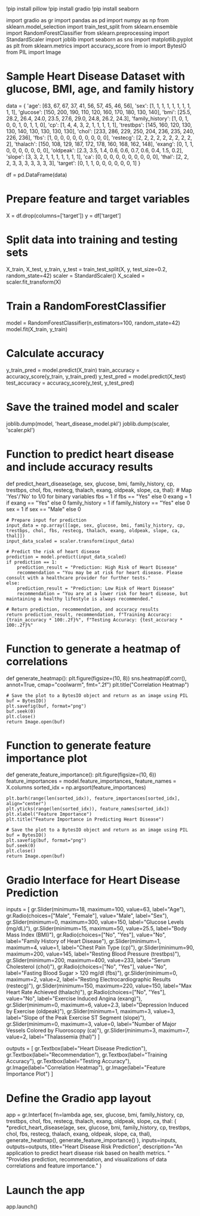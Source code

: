 !pip install pillow
!pip install gradio
!pip install seaborn

import gradio as gr
import pandas as pd
import numpy as np
from sklearn.model_selection import train_test_split
from sklearn.ensemble import RandomForestClassifier
from sklearn.preprocessing import StandardScaler
import joblib
import seaborn as sns
import matplotlib.pyplot as plt
from sklearn.metrics import accuracy_score
from io import BytesIO
from PIL import Image

# Sample Heart Disease Dataset with glucose, BMI, age, and family history
data = {
    'age': [63, 67, 67, 37, 41, 56, 57, 45, 46, 56],
    'sex': [1, 1, 1, 1, 1, 1, 1, 1, 1, 1],
    'glucose': [150, 200, 190, 110, 120, 160, 170, 180, 130, 140],
    'bmi': [25.5, 28.2, 26.4, 24.0, 23.5, 27.6, 29.0, 24.8, 26.2, 24.3],
    'family_history': [1, 0, 1, 0, 0, 1, 0, 1, 1, 0],
    'cp': [1, 4, 4, 3, 2, 1, 1, 1, 1, 1],
    'trestbps': [145, 160, 120, 130, 130, 140, 130, 130, 130, 130],
    'chol': [233, 286, 229, 250, 204, 236, 235, 240, 226, 236],
    'fbs': [1, 0, 0, 0, 0, 0, 0, 0, 0, 0],
    'restecg': [2, 2, 2, 2, 2, 2, 2, 2, 2, 2],
    'thalach': [150, 108, 129, 187, 172, 178, 160, 168, 162, 148],
    'exang': [0, 1, 1, 0, 0, 0, 0, 0, 0, 0],
    'oldpeak': [2.3, 3.5, 1.4, 0.6, 0.6, 0.7, 0.6, 0.4, 1.5, 0.2],
    'slope': [3, 3, 2, 1, 1, 1, 1, 1, 1, 1],
    'ca': [0, 0, 0, 0, 0, 0, 0, 0, 0, 0],
    'thal': [2, 2, 2, 3, 3, 3, 3, 3, 3, 3],
    'target': [0, 1, 1, 0, 0, 0, 0, 0, 0, 1]
}

df = pd.DataFrame(data)

# Prepare feature and target variables
X = df.drop(columns=['target'])
y = df['target']

# Split data into training and testing sets
X_train, X_test, y_train, y_test = train_test_split(X, y, test_size=0.2, random_state=42)
scaler = StandardScaler()
X_scaled = scaler.fit_transform(X)

# Train a RandomForestClassifier
model = RandomForestClassifier(n_estimators=100, random_state=42)
model.fit(X_train, y_train)

# Calculate accuracy
y_train_pred = model.predict(X_train)
train_accuracy = accuracy_score(y_train, y_train_pred)
y_test_pred = model.predict(X_test)
test_accuracy = accuracy_score(y_test, y_test_pred)

# Save the trained model and scaler
joblib.dump(model, 'heart_disease_model.pkl')
joblib.dump(scaler, 'scaler.pkl')

# Function to predict heart disease and include accuracy results
def predict_heart_disease(age, sex, glucose, bmi, family_history, cp, trestbps, chol, fbs, restecg, thalach, exang, oldpeak, slope, ca, thal):
    # Map 'Yes'/'No' to 1/0 for binary variables
    fbs = 1 if fbs == "Yes" else 0
    exang = 1 if exang == "Yes" else 0
    family_history = 1 if family_history == "Yes" else 0
    sex = 1 if sex == "Male" else 0

    # Prepare input for prediction
    input_data = np.array([[age, sex, glucose, bmi, family_history, cp, trestbps, chol, fbs, restecg, thalach, exang, oldpeak, slope, ca, thal]])
    input_data_scaled = scaler.transform(input_data)

    # Predict the risk of heart disease
    prediction = model.predict(input_data_scaled)
    if prediction == 1:
        prediction_result = "Prediction: High Risk of Heart Disease"
        recommendation = "You may be at risk for heart disease. Please consult with a healthcare provider for further tests."
    else:
        prediction_result = "Prediction: Low Risk of Heart Disease"
        recommendation = "You are at a lower risk for heart disease, but maintaining a healthy lifestyle is always recommended."

    # Return prediction, recommendation, and accuracy results
    return prediction_result, recommendation, f"Training Accuracy: {train_accuracy * 100:.2f}%", f"Testing Accuracy: {test_accuracy * 100:.2f}%"

# Function to generate a heatmap of correlations
def generate_heatmap():
    plt.figure(figsize=(10, 8))
    sns.heatmap(df.corr(), annot=True, cmap="coolwarm", fmt=".2f")
    plt.title("Correlation Heatmap")

    # Save the plot to a BytesIO object and return as an image using PIL
    buf = BytesIO()
    plt.savefig(buf, format="png")
    buf.seek(0)
    plt.close()
    return Image.open(buf)

# Function to generate feature importance plot
def generate_feature_importance():
    plt.figure(figsize=(10, 6))
    feature_importances = model.feature_importances_
    feature_names = X.columns
    sorted_idx = np.argsort(feature_importances)

    plt.barh(range(len(sorted_idx)), feature_importances[sorted_idx], align="center")
    plt.yticks(range(len(sorted_idx)), feature_names[sorted_idx])
    plt.xlabel("Feature Importance")
    plt.title("Feature Importance in Predicting Heart Disease")

    # Save the plot to a BytesIO object and return as an image using PIL
    buf = BytesIO()
    plt.savefig(buf, format="png")
    buf.seek(0)
    plt.close()
    return Image.open(buf)

# Gradio Interface for Heart Disease Prediction
inputs = [
    gr.Slider(minimum=18, maximum=100, value=63, label="Age"),
    gr.Radio(choices=["Male", "Female"], value="Male", label="Sex"),
    gr.Slider(minimum=0, maximum=300, value=150, label="Glucose Levels (mg/dL)"),
    gr.Slider(minimum=15, maximum=50, value=25.5, label="Body Mass Index (BMI)"),
    gr.Radio(choices=["No", "Yes"], value="No", label="Family History of Heart Disease"),
    gr.Slider(minimum=1, maximum=4, value=1, label="Chest Pain Type (cp)"),
    gr.Slider(minimum=90, maximum=200, value=145, label="Resting Blood Pressure (trestbps)"),
    gr.Slider(minimum=200, maximum=400, value=233, label="Serum Cholesterol (chol)"),
    gr.Radio(choices=["No", "Yes"], value="No", label="Fasting Blood Sugar > 120 mg/dl (fbs)"),
    gr.Slider(minimum=0, maximum=2, value=2, label="Resting Electrocardiographic Results (restecg)"),
    gr.Slider(minimum=150, maximum=220, value=150, label="Max Heart Rate Achieved (thalach)"),
    gr.Radio(choices=["No", "Yes"], value="No", label="Exercise Induced Angina (exang)"),
    gr.Slider(minimum=0, maximum=6, value=2.3, label="Depression Induced by Exercise (oldpeak)"),
    gr.Slider(minimum=1, maximum=3, value=3, label="Slope of the Peak Exercise ST Segment (slope)"),
    gr.Slider(minimum=0, maximum=3, value=0, label="Number of Major Vessels Colored by Fluoroscopy (ca)"),
    gr.Slider(minimum=3, maximum=7, value=2, label="Thalassemia (thal)")
]

outputs = [
    gr.Textbox(label="Heart Disease Prediction"),
    gr.Textbox(label="Recommendation"),
    gr.Textbox(label="Training Accuracy"),
    gr.Textbox(label="Testing Accuracy"),
    gr.Image(label="Correlation Heatmap"),
    gr.Image(label="Feature Importance Plot")
]

# Define the Gradio app layout
app = gr.Interface(
    fn=lambda age, sex, glucose, bmi, family_history, cp, trestbps, chol, fbs, restecg, thalach, exang, oldpeak, slope, ca, thal: (
        *predict_heart_disease(age, sex, glucose, bmi, family_history, cp, trestbps, chol, fbs, restecg, thalach, exang, oldpeak, slope, ca, thal),
        generate_heatmap(),
        generate_feature_importance()
    ),
    inputs=inputs,
    outputs=outputs,
    title="Heart Disease Risk Prediction",
    description="An application to predict heart disease risk based on health metrics. "
                "Provides prediction, recommendation, and visualizations of data correlations and feature importance."
)

# Launch the app
app.launch()

